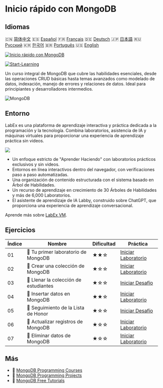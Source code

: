 # Inicio rápido con MongoDB

## Idiomas

🇨🇳 [简体中文](README_zh.md) 🇪🇸 [Español](README_es.md) 🇫🇷 [Français](README_fr.md) 🇩🇪 [Deutsch](README_de.md) 🇯🇵 [日本語](README_ja.md) 🇷🇺 [Русский](README_ru.md) 🇰🇷 [한국어](README_ko.md) 🇧🇷 [Português](README_pt.md) 🇺🇸 [English](README.md) 

[![Inicio rápido con MongoDB](https://cover-creator.labex.io/quick-start-with-mongodb.png?lang=es)](https://labex.io/es/courses/quick-start-with-mongodb)

[![Start-Learning](https://img.shields.io/badge/Start-Learning-whitesmoke?style=for-the-badge)](https://labex.io/es/courses/quick-start-with-mongodb)

Un curso integral de MongoDB que cubre las habilidades esenciales, desde las operaciones CRUD básicas hasta temas avanzados como modelado de datos, indexación, manejo de errores y relaciones de datos. Ideal para principiantes y desarrolladores intermedios.

![MongoDB](https://img.shields.io/badge/MongoDB-whitesmoke?style=for-the-badge&logo=mongodb)


## Entorno

LabEx es una plataforma de aprendizaje interactiva y práctica dedicada a la programación y la tecnología. Combina laboratorios, asistencia de IA y máquinas virtuales para proporcionar una experiencia de aprendizaje práctica sin videos.

![](https://tutorial-screenshot.getvm.io/images/vm-1725247253.png)

- Un enfoque estricto de "Aprender Haciendo" con laboratorios prácticos exclusivos y sin videos.
- Entornos en línea interactivos dentro del navegador, con verificaciones paso a paso automatizadas.
- Una organización de contenido estructurada con el sistema basado en Árbol de Habilidades.
- Un recurso de aprendizaje en crecimiento de 30 Árboles de Habilidades y más de 6,000 Laboratorios.
- El asistente de aprendizaje de IA Labby, construido sobre ChatGPT, que proporciona una experiencia de aprendizaje conversacional.

Aprende más sobre [LabEx VM](https://support.labex.io/using-labex/virtual-machine).

## Ejercicios

|   Índice | Nombre                                | Dificultad   | Práctica                                                                                                                    |
|----------|---------------------------------------|--------------|-----------------------------------------------------------------------------------------------------------------------------|
|       01 | 📖 Tu primer laboratorio de MongoDB   | ★★☆          | <a target='_blank' href='https://labex.io/es/tutorials/mongodb-your-first-mongodb-lab-420660'>Iniciar Laboratorio</a>       |
|       02 | 📖 Crear una colección de MongoDB     | ★☆☆          | <a target='_blank' href='https://labex.io/es/tutorials/mongodb-create-mongodb-collection-420695'>Iniciar Laboratorio</a>    |
|       03 | 🎯 Llenar la colección de estudiantes | ★☆☆          | <a target='_blank' href='https://labex.io/es/tutorials/mongodb-populate-the-students-collection-425481'>Iniciar Desafío</a> |
|       04 | 📖 Insertar datos en MongoDB          | ★★☆          | <a target='_blank' href='https://labex.io/es/tutorials/mongodb-insert-data-in-mongodb-420696'>Iniciar Laboratorio</a>       |
|       05 | 🎯 Seguimiento de la Lista de Honor   | ★☆☆          | <a target='_blank' href='https://labex.io/es/tutorials/mongodb-honor-roll-tracker-425476'>Iniciar Desafío</a>               |
|       06 | 📖 Actualizar registros de MongoDB    | ★☆☆          | <a target='_blank' href='https://labex.io/es/tutorials/mongodb-update-mongodb-records-420823'>Iniciar Laboratorio</a>       |
|       07 | 📖 Eliminar datos de MongoDB          | ★☆☆          | <a target='_blank' href='https://labex.io/es/tutorials/mongodb-delete-mongodb-data-420822'>Iniciar Laboratorio</a>          |

## Más

- 🔗 [MongoDB Programming Courses](https://github.com/labex-labs/awesome-programming-courses)
- 🔗 [MongoDB Programming Projects](https://github.com/labex-labs/awesome-programming-projects)
- 🔗 [MongoDB Free Tutorials](https://github.com/labex-labs/mongodb-free-tutorials)

